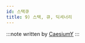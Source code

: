 ```yaml
---
id: 스택큐
title: 9) 스택, 큐, 딕셔너리
---
```


:::note
written by [CaesiumY](https://github.com/CaesiumY)
:::